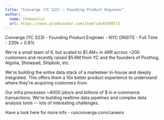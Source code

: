 ```yaml
---
title: "Converge (YC S23) : Founding Product Engineer"
author:
  name: thomashlvt
  url: https://news.ycombinator.com/item?id=44760373
---
```


<JobNavigation />

Converge (YC S23) - Founding Product Engineer - NYC ONSITE - Full Time - 230k + 0.8%

We&#x27;re a small team of 6, but scaled to $1.4M+ in ARR across ~200 customers and recently raised $5.6M from YC and the founders of Posthog, Algolia, Showpad, Shipbob, etc.

We&#x27;re building the entire data stack of a marketeer in-house and deeply integrated. This offers them a 10x better product experience to understand where they&#x27;re acquiring customers from.

Our infra processes ~4000 jobs&#x2F;s and billions of $ in e-commerce transactions. We&#x27;re building realtime data pipelines and complex data analysis tools -- lots of interesting challenges.

Have a look here for more info - runconverge.com&#x2F;careers
<JobApplication />
